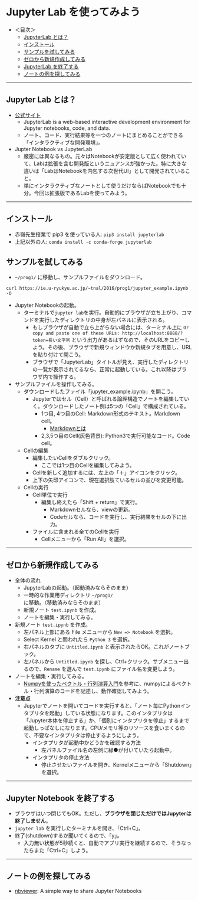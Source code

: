 # Jupyter Lab を使ってみよう

- ＜目次＞
  - <a href="#whatis">JupyterLab とは？</a>
  - <a href="#install">インストール</a>
  - <a href="#sample">サンプルを試してみる</a>
  - <a href="#newfile">ゼロから新規作成してみる</a>
  - <a href="#shutdown">JupyterLab を終了する</a>
  - <a href="#others">ノートの例を探してみる</a>

<hr>

## <a name="whatis">Jupyter Lab とは？</a>
- [公式サイト](http://jupyter.org)
  - JupyterLab is a web-based interactive development environment for Jupyter notebooks, code, and data.
  - ノート、コード、実行結果等を一つのノートにまとめることができる「インタラクティブな開発環境」。
- Jupter Notebook vs JupyterLab
  - 厳密には異なるもの。元々はNotebookが安定版として広く使われていて、Labは拡張を含む開発版というニュアンスが強かった。特に大きな違いは「LabはNotebookを内包する次世代UI」として開発されていること。
  - 単にインタラクティブなノートとして使うだけならばNotebookでも十分。今回は拡張版であるLabを使ってみよう。

<hr>

## <a name="install">インストール</a>
- 赤嶺先生授業で pip3 を使っている人: ``pip3 install jupyterlab``
- 上記以外の人: ``conda install -c conda-forge jupyterlab``

## <a name="sample">サンプルを試してみる</a>
- ``~/prog1/`` に移動し、サンプルファイルをダウンロード。
```
curl https://ie.u-ryukyu.ac.jp/~tnal/2016/prog1/jupyter_example.ipynb -O
```

- Jupyter Notebookの起動。
  - ターミナルで``jupyter lab``を実行。自動的にブラウザが立ち上がり、コマンドを実行したディレクトリの中身が左パネルに表示される。
    - もしブラウザが自動で立ち上がらない場合には、ターミナル上に ``Or copy and paste one of these URLs: http://localhost:8888/?token=長い文字列`` という出力があるはずなので、そのURLをコピーしよう。その後、ブラウザで新規ウィンドウか新規タブを用意し、URLを貼り付けて開こう。
    - ブラウザで「JupyterLab」タイトルが見え、実行したディレクトリの一覧が表示されてるなら、正常に起動している。これ以降はブラウザ内で操作する。
- サンプルファイルを操作してみる。
  - ダウンロードしたファイル「jupyter_example.ipynb」を開こう。
    - Jupyterではセル（Cell）と呼ばれる論理構造でノートを編集していく。ダウンロードしたノート例は5つの「Cell」で構成されている。
      - 1つ目, 4つ目のCell: Markdown形式のテキスト。Markdown cell。
        - [Markdownとは](http://www.markdown.jp/what-is-markdown/)
      - 2,3,5つ目のCell(灰色背景): Python3で実行可能なコード。Code cell。
  - Cellの編集
    - 編集したいCellをダブルクリック。
      - ここでは1つ目のCellを編集してみよう。
    - Cellを新しく追加するには、左上の「＋」アイコンをクリック。
    - 上下の矢印アイコンで、現在選択肢ているセルの並びを変更可能。
  - Cellの実行
    - Cell単位で実行
      - 編集し終えたら「Shift + return」で実行。
        - Markdownセルなら、viewの更新。
        - Codeセルなら、コードを実行し、実行結果をセルの下に出力。
    - ファイルに含まれる全てのCellを実行
      - Cellメニューから「Run All」を選択。

<hr>

## <a name="newfile">ゼロから新規作成してみる</a>
- 全体の流れ
  - JupyterLabの起動。（起動済みならそのまま）
  - 一時的な作業用ディレクトリ ``~/prog1/`` に移動。（移動済みならそのまま）
  - 新規ノート ``test.ipynb`` を作成。
  - ノートを編集・実行してみる。
- 新規ノート ``test.ipynb`` を作成。
  - 左パネル上部にある File メニューから ``New => Notebook`` を選択。
  - Select Kernel と問われたら ``Python 3`` を選択。
  - 右パネルのタブに ``Untitled.ipynb`` と表示されたらOK。これがノートブック。
  - 左パネルから ``Untitled.ipynb`` を探し、Ctrl+クリック。サブメニュー出るので、``Rename`` を選んで ``test.ipynb`` にファイル名を変更しよう。
- ノートを編集・実行してみる。
  - [Numpyを使ったベクトル・行列演算入門](https://github.com/naltoma/python_intro/blob/master/Numpy.md)を参考に、numpyによるベクトル・行列演算のコードを記述し、動作確認してみよう。
- **注意点**
  - Jupyterでノートを開いてコードを実行すると、「ノート毎にPythonインタプリタを起動」している状態になります。このインタプリタは「Jupyter本体を停止する」か、「個別にインタプリタを停止」するまで起動しっぱなしになります。CPU/メモリ等のリソースを食いまくるので、不要なインタプリタは停止するようにしよう。
    - インタプリタが起動中かどうかを確認する方法
      - 左パネルファイル名の左側に緑●が付いていたら起動中。
    - インタプリタの停止方法
      - 停止させたいファイルを開き、Kernelメニューから「Shutdown」を選択。

<hr>

## <a name="shutdown">Jupyter Notebook を終了する</a>
- ブラウザはいつ閉じてもOK。ただし、**ブラウザを閉じただけではJupyterは終了しません**。
- ``jupyter lab`` を実行したターミナルを開き、「Ctrl+C」。
- 終了(shutdown)するか聞いてくるので、「y」。
  - 入力無い状態が5秒続くと、自動でアプリ実行を継続するので、そうなったらまた「Ctrl+C」しよう。

<hr>

## <a name="others">ノートの例を探してみる</a>
- [nbviewer](http://nbviewer.jupyter.org): A simple way to share Jupyter Notebooks
